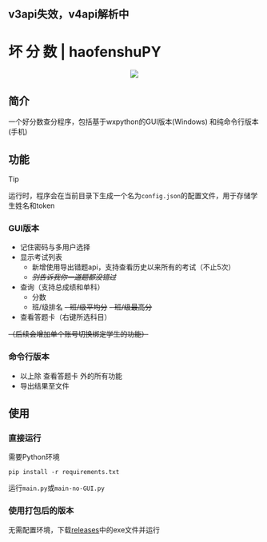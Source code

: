 ## v3api失效，v4api解析中

# 坏  分  数 | haofenshuPY
<p align="center">
  <a href="https://github.com/z7572/haofenshuPY/releases/latest">
    <img src="https://img.shields.io/github/downloads/z7572/haofenshuPY/total?label=Github%20downloads&logo=github">
  </a>
</p>

## 简介

一个好分数查分程序，包括基于wxpython的GUI版本(Windows) 和纯命令行版本(手机)


## 功能

> [!TIP]
> 运行时，程序会在当前目录下生成一个名为`config.json`的配置文件，用于存储学生姓名和token

### GUI版本
- 记住密码与多用户选择
- 显示考试列表
    - 新增使用导出错题api，支持查看历史以来所有的考试（不止5次）
    - ~~*别告诉我你一道题都没错过*~~
- 查询（支持总成绩和单科）
    - 分数
    - 班/级排名
    ~~- 班/级平均分~~
    ~~- 班/级最高分~~
- 查看答题卡（右键所选科目）

~~（后续会增加单个账号切换绑定学生的功能）~~

### 命令行版本
- 以上除 查看答题卡 外的所有功能
- 导出结果至文件

## 使用

### 直接运行

需要Python环境
``` 
pip install -r requirements.txt
```
运行`main.py`或`main-no-GUI.py`

### 使用打包后的版本

无需配置环境，下载[releases](https://github.com/z7572/haofenshuPY/releases/)中的exe文件并运行
